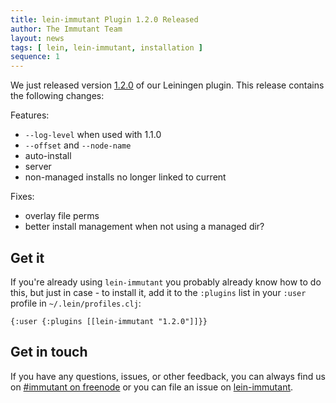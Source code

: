 ```yaml
---
title: lein-immutant Plugin 1.2.0 Released
author: The Immutant Team
layout: news
tags: [ lein, lein-immutant, installation ]
sequence: 1
---
```


We just released version [1.2.0](https://clojars.org/lein-immutant) of
our Leiningen plugin. This release contains the following changes:

Features:

* `--log-level` when used with 1.1.0
* `--offset` and `--node-name`
* auto-install
* server
* non-managed installs no longer linked to current

Fixes:

* overlay file perms
* better install management when not using a managed dir?

## Get it

If you're already using `lein-immutant` you probably already know how
to do this, but just in case - to install it, add it to the `:plugins`
list in your `:user` profile in `~/.lein/profiles.clj`:

    {:user {:plugins [[lein-immutant "1.2.0"]]}}

## Get in touch

If you have any questions, issues, or other feedback, you can always
find us on [#immutant on freenode](/community/) or you can file an
issue on
[lein-immutant](https://github.com/immutant/lein-immutant/issues).

